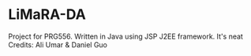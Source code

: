 # LiMaRA-DA
Project for PRG556. Written in Java using JSP J2EE framework. It's neat
Credits: Ali Umar & Daniel Guo
